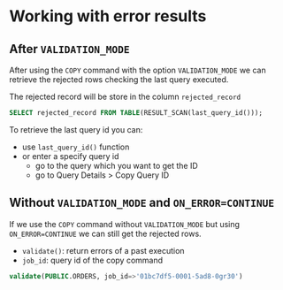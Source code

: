 # Working with error results

## After `VALIDATION_MODE`

After using the `COPY` command with the option `VALIDATION_MODE` we can retrieve the rejected rows checking the last query executed.

The rejected record will be store in the column `rejected_record`

```sql
SELECT rejected_record FROM TABLE(RESULT_SCAN(last_query_id()));
```

To retrieve the last query id you can:

- use `last_query_id()` function
- or enter a specify query id
  - go to the query which you want to get the ID
  - go to Query Details > Copy Query ID

## Without `VALIDATION_MODE` and `ON_ERROR=CONTINUE`

If we use the `COPY` command without `VALIDATION_MODE` but using `ON_ERROR=CONTINUE` we can still get the rejected rows.

- `validate()`: return errors of a past execution
- `job_id`: query id of the copy command

```sql
validate(PUBLIC.ORDERS, job_id=>'01bc7df5-0001-5ad8-0gr30')
```
